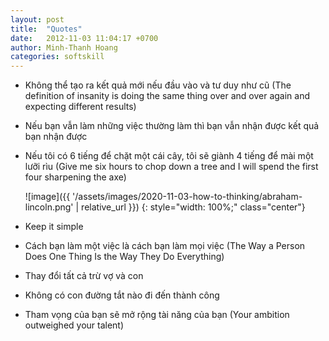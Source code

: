 ```yaml
---
layout: post
title:  "Quotes"
date:   2012-11-03 11:04:17 +0700
author: Minh-Thanh Hoang
categories: softskill
---
```


* Không thể tạo ra kết quả mới nếu đầu vào và tư duy như cũ
(The definition of insanity is doing the same thing over and over again and expecting different results)

* Nếu bạn vẫn làm những việc thường làm thì bạn vẫn nhận được kết quả bạn nhận được

* Nếu tôi có 6 tiếng để chặt một cái cây, tôi sẽ giành 4 tiếng để mài một lưỡi rìu
    (Give me six hours to chop down a tree and I will spend the first four sharpening the axe)

    ![image]({{ '/assets/images/2020-11-03-how-to-thinking/abraham-lincoln.png' | relative_url }})
    {: style="width: 100%;" class="center"}

* Keep it simple

* Cách bạn làm một việc là cách bạn làm mọi việc
    (The Way a Person Does One Thing Is the Way They Do Everything)

* Thay đổi tất cả trừ vợ và con

* Không có con đường tắt nào đi đến thành công

* Tham vọng của bạn sẽ mở rộng tài năng của bạn
    (Your ambition outweighed your talent)


